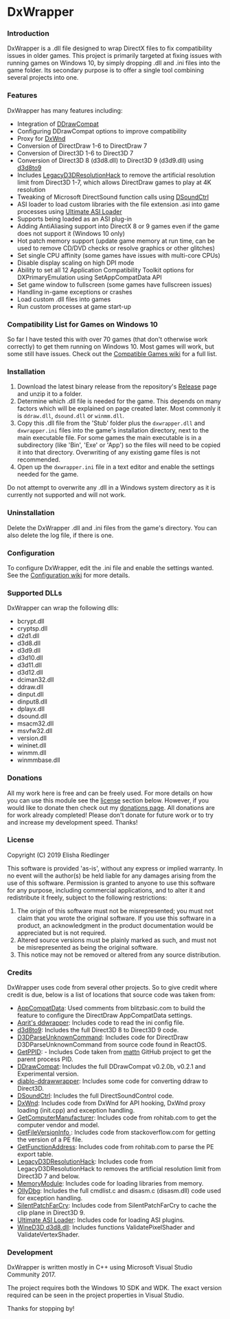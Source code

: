 # DxWrapper
### Introduction
DxWrapper is a .dll file designed to wrap DirectX files to fix compatibility issues in older games.  This project is primarily targeted at fixing issues with running games on Windows 10, by simply dropping .dll and .ini files into the game folder.  Its secondary purpose is to offer a single tool combining several projects into one.

### Features
DxWrapper has many features including:

 - Integration of [DDrawCompat](https://github.com/narzoul/DDrawCompat/)
 - Configuring DDrawCompat options to improve compatibility
 - Proxy for [DxWnd](https://sourceforge.net/projects/dxwnd/)
 - Conversion of DirectDraw 1-6 to DirectDraw 7
 - Conversion of Direct3D 1-6 to Direct3D 7
 - Conversion of Direct3D 8 (d3d8.dll) to Direct3D 9 (d3d9.dll) using [d3d8to9](https://github.com/crosire/d3d8to9)
 - Includes [LegacyD3DResolutionHack](https://github.com/UCyborg/LegacyD3DResolutionHack) to remove the artificial resolution limit from Direct3D 1-7, which allows DirectDraw games to play at 4K resolution
 - Tweaking of Microsoft DirectSound function calls using [DSoundCtrl](http://www.bockholdt.com/dsc/)
 - ASI loader to load custom libraries with the file extension .asi into game processes using [Ultimate ASI Loader](https://github.com/ThirteenAG/Ultimate-ASI-Loader)
 - Supports being loaded as an ASI plug-in
 - Adding AntiAliasing support into DirectX 8 or 9 games even if the game does not support it (Windows 10 only)
 - Hot patch memory support (update game memory at run time, can be used to remove CD/DVD checks or resolve graphics or other glitches)
 - Set single CPU affinity (some games have issues with multi-core CPUs)
 - Disable display scaling on high DPI mode
 - Ability to set all 12 Application Compatibility Toolkit options for DXPrimaryEmulation using SetAppCompatData API
 - Set game window to fullscreen (some games have fullscreen issues)
 - Handling in-game exceptions or crashes
 - Load custom .dll files into games
 - Run custom processes at game start-up

### Compatibility List for Games on Windows 10
So far I have tested this with over 70 games (that don't otherwise work correctly) to get them running on Windows 10.  Most games will work, but some still have issues.  Check out the [Compatible Games wiki](https://github.com/elishacloud/dxwrapper/wiki/Compatible-Games) for a full list.

### Installation

1. Download the latest binary release from the repository's [Release](https://github.com/elishacloud/dxwrapper/releases) page and unzip it to a folder.
2. Determine which .dll file is needed for the game.  This depends on many factors which will be explained on page created later.  Most commonly it is `ddraw.dll`, `dsound.dll` or `winmm.dll`.
3. Copy this .dll file from the 'Stub' folder plus the `dxwrapper.dll` and `dxwrapper.ini` files into the game's installation directory, next to the main executable file.  For some games the main executable is in a subdirectory (like 'Bin', 'Exe' or 'App') so the files will need to be copied it into that directory.  Overwriting of any existing game files is not recommended.
4. Open up the `dxwrapper.ini` file in a text editor and enable the settings needed for the game.

Do not attempt to overwrite any .dll in a Windows system directory as it is currently not supported and will not work.

### Uninstallation

Delete the DxWrapper .dll and .ini files from the game's directory. You can also delete the log file, if there is one.

### Configuration

To configure DxWrapper, edit the .ini file and enable the settings wanted.  See the [Configuration wiki](https://github.com/elishacloud/dxwrapper/wiki/Configuration) for more details.

### Supported DLLs

DxWrapper can wrap the following dlls:
 - bcrypt.dll
 - cryptsp.dll
 - d2d1.dll
 - d3d8.dll
 - d3d9.dll
 - d3d10.dll
 - d3d11.dll
 - d3d12.dll
 - dciman32.dll
 - ddraw.dll
 - dinput.dll
 - dinput8.dll
 - dplayx.dll
 - dsound.dll
 - msacm32.dll
 - msvfw32.dll
 - version.dll
 - wininet.dll
 - winmm.dll
 - winmmbase.dll

### Donations

All my work here is free and can be freely used.  For more details on how you can use this module see the [license](#license) section below.  However, if you would like to donate then check out my [donations page](https://PayPal.me/elishacloud).  All donations are for work already completed!  Please don't donate for future work or to try and increase my development speed.  Thanks!

### License
Copyright (C) 2019 Elisha Riedlinger

This software is provided 'as-is', without any express or implied warranty. In no event will the author(s) be held liable for any damages arising from the use of this software. Permission is granted to anyone to use this software for any purpose, including commercial applications, and to alter it and redistribute it freely, subject to the following restrictions:

1. The origin of this software must not be misrepresented; you must not claim that you wrote the original software. If you use this software in a product, an acknowledgment in the product documentation would be appreciated but is not required.
2. Altered source versions must be plainly marked as such, and must not be misrepresented as being the original software.
3. This notice may not be removed or altered from any source distribution.

### Credits
DxWrapper uses code from several other projects. So to give credit where credit is due, below is a list of locations that source code was taken from:

 - [AppCompatData](http://www.mojolabs.nz/posts.php?topic=99477): Used comments from blitzbasic.com to build the feature to configure the DirectDraw AppCompatData settings.
 - [Aqrit's ddwrapper](http://bitpatch.com/ddwrapper.html): Includes code to read the ini config file.
 - [d3d8to9](https://github.com/crosire/d3d8to9): Includes the full Direct3D 8 to Direct3D 9 code.
 - [D3DParseUnknownCommand](https://doxygen.reactos.org/d3/d02/dll_2directx_2ddraw_2main_8c.html#af9a1eb1ced046770ad6f79838cc8517d): Includes code for DirectDraw D3DParseUnknownCommand from source code found in ReactOS.
 - [GetPPID](https://gist.github.com/mattn/253013/d47b90159cf8ffa4d92448614b748aa1d235ebe4): - Includes Code taken from [mattn](https://gist.github.com/mattn) GitHub project to get the parent process PID.
 - [DDrawCompat](https://github.com/narzoul/DDrawCompat/): Includes the full DDrawCompat v0.2.0b, v0.2.1 and Experimental version.
 - [diablo-ddrawwrapper](https://github.com/strangebytes/diablo-ddrawwrapper): Includes some code for converting ddraw to Direct3D.
 - [DSoundCtrl](https://github.com/nRaecheR/DirectSoundControl): Includes the full DirectSoundControl code.
 - [DxWnd](https://sourceforge.net/projects/dxwnd/): Includes code from DxWnd for API hooking, DxWnd proxy loading (init.cpp) and exception handling.
 - [GetComputerManufacturer](http://www.rohitab.com/discuss/topic/35915-win32-api-to-get-system-information/): Includes code from rohitab.com to get the computer vendor and model.
 - [GetFileVersionInfo ](https://stackoverflow.com/a/940743): Includes code from stackoverflow.com for getting the version of a PE file.
 - [GetFunctionAddress](http://www.rohitab.com/discuss/topic/40594-parsing-pe-export-table/): Includes code from rohitab.com to parse the PE export table.
 - [LegacyD3DResolutionHack](https://github.com/UCyborg/LegacyD3DResolutionHack): Includes code from LegacyD3DResolutionHack to removes the artificial resolution limit from Direct3D 7 and below.
 - [MemoryModule](https://github.com/fancycode/MemoryModule): Includes code for loading libraries from memory.
 - [OllyDbg](http://www.ollydbg.de/): Includes the full cmdlist.c and disasm.c (disasm.dll) code used for exception handling.
 - [SilentPatchFarCry](https://github.com/CookiePLMonster/SilentPatchFarCry): Includes code from SilentPatchFarCry to cache the clip plane in Direct3D 9.
 - [Ultimate ASI Loader](https://github.com/ThirteenAG/Ultimate-ASI-Loader): Includes code for loading ASI plugins.
 - [WineD3D d3d8.dll](https://github.com/alexhenrie/wine/tree/master/dlls/d3d8): Includes functions ValidatePixelShader and ValidateVertexShader.

### Development
DxWrapper is written mostly in C++ using Microsoft Visual Studio Community 2017.

The project requires both the Windows 10 SDK and WDK. The exact version required can be seen in the project properties in Visual Studio.

Thanks for stopping by!
